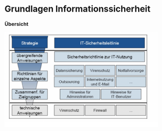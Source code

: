 # Grundlagen Informationssicherheit

### Übersicht

![](../../.gitbook/assets/image%20%2817%29.png)

### 

